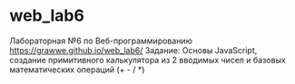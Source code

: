 # web_lab6
Лабораторная №6 по Веб-программированию 
https://grawwe.github.io/web_lab6/ 
Задание: Основы JavaScript, создание примитивного калькулятора из 2 вводимых чисел и базовых математических операций (+ - / *)
